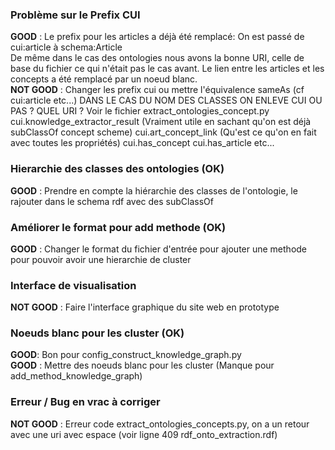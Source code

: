 ### Problème sur le Prefix CUI
**GOOD** : Le prefix pour les articles a déjà été remplacé: On est passé de cui:article à schema:Article  
De même dans le cas des ontologies nous avons la bonne URI, celle de base du fichier ce qui n'était pas le cas avant. Le lien entre les articles et les concepts a été remplacé par un noeud blanc.  
**NOT GOOD** : Changer les prefix cui ou mettre l'équivalence sameAs (cf cui:article etc...)
DANS LE CAS DU NOM DES CLASSES ON ENLEVE CUI OU PAS ? QUEL URI ?
Voir le fichier extract_ontologies_concept.py
cui.knowledge_extractor_result (Vraiment utile en sachant qu'on est déjà subClassOf concept scheme)
cui.art_concept_link (Qu'est ce qu'on en fait avec toutes les propriétés)
cui.has_concept
cui.has_article etc...

### Hierarchie des classes des ontologies (OK)
**GOOD** : Prendre en compte la hiérarchie des classes de l'ontologie, le rajouter dans le schema rdf avec des subClassOf  

### Améliorer le format pour add methode (OK)
**GOOD** : Changer le format du fichier d'entrée pour ajouter une methode pour pouvoir avoir
une hierarchie de cluster  

### Interface de visualisation

**NOT GOOD** : Faire l'interface graphique du site web en prototype

### Noeuds blanc pour les cluster (OK)
**GOOD**: Bon pour config_construct_knowledge_graph.py  
**GOOD** : Mettre des noeuds blanc pour les cluster (Manque pour add_method_knowledge_graph)

### Erreur / Bug en vrac à corriger
**NOT GOOD** : Erreur code extract_ontologies_concepts.py, on a un retour avec une uri avec espace (voir ligne 409 rdf_onto_extraction.rdf)
